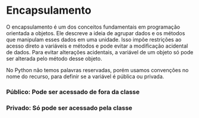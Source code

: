 # Encapsulamento

O encapsulamento é um dos conceitos fundamentais em programação
orientada a objetos. Ele descreve a ideia de agrupar dados e os
métodos que manipulam esses dados em uma unidade. Isso impõe
restrições ao acesso direto a variáveis e métodos e pode evitar
a modificação acidental de dados.
Para evitar alterações acidentais, a variável de um objeto só pode
ser alterada pelo método desse objeto.

No Python não temos palavras reservadas, porém usamos convenções
no nome do recurso, para definir se a variável é pública ou privada.

### Público: Pode ser acessado de fora da classe
### Privado: Só pode ser acessado pela classe
